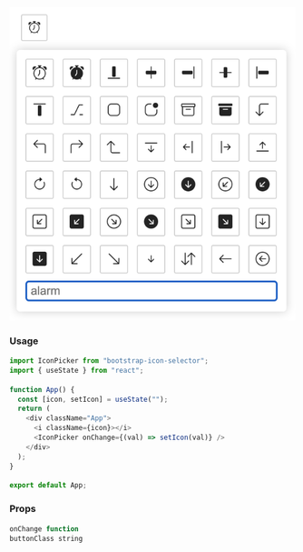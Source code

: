 ![Sample Image](asset/Sample.png)

### Usage
```js
import IconPicker from "bootstrap-icon-selector";
import { useState } from "react";

function App() {
  const [icon, setIcon] = useState("");
  return (
    <div className="App">
      <i className={icon}></i>
      <IconPicker onChange={(val) => setIcon(val)} />
    </div>
  );
}

export default App;
```

### Props
```javascript
onChange function
buttonClass string
```
